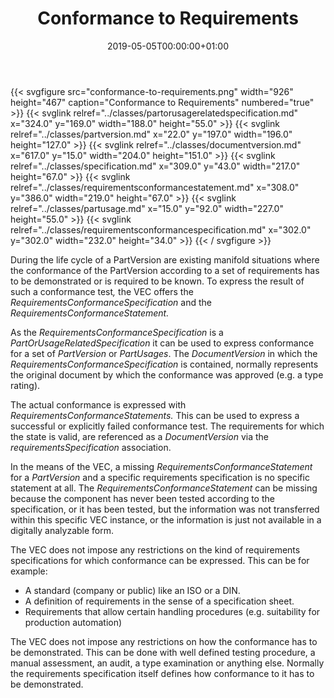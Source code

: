 ﻿---
title: Conformance to Requirements
toc: false
type: specs
date: "2019-05-05T00:00:00+01:00"
draft: false
menu:
  vec120:
    identifier: description-of-components/conformance-to-requirements    
    parent: description-of-components
    weight: 1003021 

# Prev/next pager order (if `docs_section_pager` enabled in `params.toml`)
weight: 1003021
---
{{< svgfigure src="conformance-to-requirements.png" width="926" height="467" caption="Conformance to Requirements" numbered="true" >}}
  {{< svglink relref="../classes/partorusagerelatedspecification.md" x="324.0" y="169.0" width="188.0" height="55.0" >}}
  {{< svglink relref="../classes/partversion.md" x="22.0" y="197.0" width="196.0" height="127.0" >}}
  {{< svglink relref="../classes/documentversion.md" x="617.0" y="15.0" width="204.0" height="151.0" >}}
  {{< svglink relref="../classes/specification.md" x="309.0" y="43.0" width="217.0" height="67.0" >}}
  {{< svglink relref="../classes/requirementsconformancestatement.md" x="308.0" y="386.0" width="219.0" height="67.0" >}}
  {{< svglink relref="../classes/partusage.md" x="15.0" y="92.0" width="227.0" height="55.0" >}}
  {{< svglink relref="../classes/requirementsconformancespecification.md" x="302.0" y="302.0" width="232.0" height="34.0" >}}
{{< / svgfigure >}}
<html>   <head>     </head>   <body>     <p> During the life cycle of a PartVersion are existing manifold situations where the conformance of the PartVersion according to a set of requirements has to be demonstrated or is required to be known. To express the result of such a conformance test<i>, </i>the VEC offers the <i>RequirementsConformanceSpecification</i> and the <i>RequirementsConformanceStatement.</i>      </p>      <p> As the <i>RequirementsConformanceSpecification</i> is a <i>PartOrUsageRelatedSpecification</i> it can be used to express conformance for a set of <i>PartVersion</i> or <i>PartUsages</i>. The <i>DocumentVersion </i>in which the <i>RequirementsConformanceSpecification </i>is contained, normally represents the original document by which the conformance was approved (e.g. a type rating).      </p>      <p> The actual conformance is expressed with <i>RequirementsConformanceStatements.</i> This can be used to express a successful or explicitly failed conformance test. The requirements for which the state is valid, are referenced as a <i>DocumentVersion</i> via the <i>requirementsSpecification</i> association.      </p>      <p> In the means of the VEC, a missing <i>RequirementsConformanceStatement </i>for a <i>PartVersion</i> and a specific requirements specification is no specific statement at all. The <i>RequirementsConformanceStatement</i> can be missing because the component has never been tested according to the specification, or it has been tested, but the information was not transferred within this specific VEC instance, or the information is just not available in a digitally analyzable form.      </p>      <p> The VEC does not impose any restrictions on the kind of requirements specifications for which conformance can be expressed. This can be for example:      </p>      <ul>       <li> A standard (company or public) like an ISO&#160;or a DIN.        </li>       <li> A definition of requirements in the sense of a specification sheet.        </li>       <li> Requirements that allow certain handling procedures (e.g. suitability for production automation)        </li>     </ul>     <p> The VEC&#160;does not impose any restrictions on how the conformance has to be demonstrated. This can be done with well defined testing procedure, a manual assessment, an audit, a type examination or anything else. Normally the requirements specification itself defines how conformance to it has to be demonstrated.      </p>  </body> </html>
